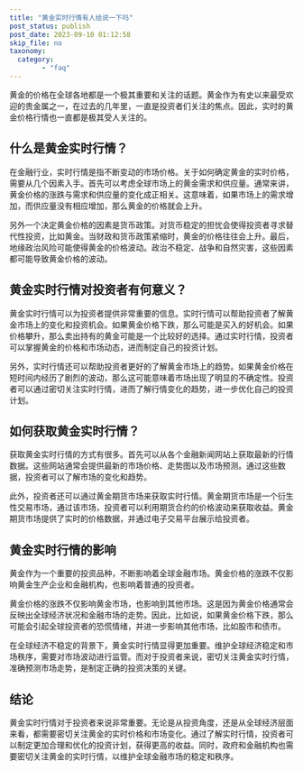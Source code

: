 ```yaml
---
title: "黄金实时行情有人给说一下吗"
post_status: publish
post_date: 2023-09-10 01:12:58
skip_file: no
taxonomy:
  category:
        - "faq"
---
```


黄金的价格在全球各地都是一个极其重要和关注的话题。黄金作为有史以来最受欢迎的贵金属之一，在过去的几年里，一直是投资者们关注的焦点。因此，实时的黄金价格行情也一直都是极其受人关注的。

## 什么是黄金实时行情？

在金融行业，实时行情是指不断变动的市场价格。关于如何确定黄金的实时价格，需要从几个因素入手。首先可以考虑全球市场上的黄金需求和供应量。通常来讲，黄金价格的涨跌与需求和供应量的变化成正相关。这意味着，如果市场上的需求增加，而供应量没有相应增加，那么黄金的价格就会上升。

另外一个决定黄金价格的因素是货币政策。对货币稳定的担忧会使得投资者寻求替代性投资，比如黄金。当财政和货币政策紧缩时，黄金的价格往往会上升。最后，地缘政治风险可能使得黄金的价格波动。政治不稳定、战争和自然灾害，这些因素都可能导致黄金价格的波动。

## 黄金实时行情对投资者有何意义？

黄金实时行情可以为投资者提供非常重要的信息。实时行情可以帮助投资者了解黄金市场上的变化和投资机会。如果黄金价格下跌，那么可能是买入的好机会。如果价格攀升，那么卖出持有的黄金可能是一个比较好的选择。通过实时行情，投资者可以掌握黄金的价格和市场动态，进而制定自己的投资计划。

另外，实时行情还可以帮助投资者更好的了解黄金市场上的趋势。如果黄金价格在短时间内经历了剧烈的波动，那么这可能意味着市场出现了明显的不确定性。投资者可以通过密切关注实时行情，进而了解行情变化的趋势，进一步优化自己的投资计划。

## 如何获取黄金实时行情？

获取黄金实时行情的方式有很多。首先可以从各个金融新闻网站上获取最新的行情数据。这些网站通常会提供最新的市场价格、走势图以及市场预测。通过这些数据，投资者可以了解市场的变化和趋势。

此外，投资者还可以通过黄金期货市场来获取实时行情。黄金期货市场是一个衍生性交易市场，通过该市场，投资者可以利用期货合约的价格波动来获取收益。黄金期货市场提供了实时的价格数据，并通过电子交易平台展示给投资者。

## 黄金实时行情的影响

黄金作为一个重要的投资品种，不断影响着全球金融市场。黄金价格的涨跌不仅影响黄金生产企业和金融机构，也影响着普通的投资者。

黄金价格的涨跌不仅影响黄金市场，也影响到其他市场。这是因为黄金价格通常会反映出全球经济状况和金融市场的走势。因此，比如说，如果黄金价格下跌，那么可能会引起全球投资者的恐慌情绪，并进一步影响其他市场，比如股市和债市。

在全球经济不稳定的背景下，黄金实时行情显得更加重要。维护全球经济稳定和市场秩序，需要对市场波动进行监管。而对于投资者来说，密切关注黄金实时行情，准确预测市场走势，是制定正确的投资决策的关键。

## 结论

黄金实时行情对于投资者来说非常重要。无论是从投资角度，还是从全球经济层面来看，都需要密切关注黄金的实时价格和市场变化。通过了解实时行情，投资者可以制定更加合理和优化的投资计划，获得更高的收益。同时，政府和金融机构也需要密切关注黄金的实时行情，以维护全球金融市场的稳定和秩序。
